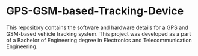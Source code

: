 # GPS-GSM-based-Tracking-Device
This repository contains the software and hardware details for a GPS and GSM-based vehicle tracking system. This project was developed as a part of a Bachelor of Engineering degree in Electronics and Telecommunication Engineering.
